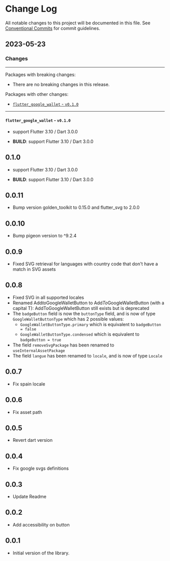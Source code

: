 # Change Log

All notable changes to this project will be documented in this file.
See [Conventional Commits](https://conventionalcommits.org) for commit guidelines.

## 2023-05-23

### Changes

---

Packages with breaking changes:

 - There are no breaking changes in this release.

Packages with other changes:

 - [`flutter_google_wallet` - `v0.1.0`](#flutter_google_wallet---v010)

---

#### `flutter_google_wallet` - `v0.1.0`

 - support Flutter 3.10 / Dart 3.0.0

 - **BUILD**: support Flutter 3.10 / Dart 3.0.0

## 0.1.0

 - support Flutter 3.10 / Dart 3.0.0

 - **BUILD**: support Flutter 3.10 / Dart 3.0.0

## 0.0.11

*  Bump version golden_toolkit to 0.15.0 and flutter_svg to 2.0.0

## 0.0.10

* Bump pigeon version to ^9.2.4

## 0.0.9

* Fixed SVG retrieval for languages with country code that don't have a match in SVG assets

## 0.0.8

* Fixed SVG in all supported locales
* Renamed Add*to*GoogleWalletButton to Add*To*GoogleWalletButton (with a capital T): AddToGoogleWalletButton still exists but is deprecated
* The `badgeButton` field is now the `buttonType` field, and is now of type `GoogleWalletButtonType` which has 2 possible values: 
  * `GoogleWalletButtonType.primary` which is equivalent to `badgeButton = false`
  * `GoogleWalletButtonType.condensed` which is equivalent to `badgeButton = true`
* The field `removeSvgPackage` has been renamed to `useInternalAssetPackage`
* The field `langue` has been renamed to `locale`, and is now of type `Locale`

## 0.0.7

* Fix spain locale

## 0.0.6

* Fix asset path

## 0.0.5

* Revert dart version

## 0.0.4

* Fix google svgs definitions

## 0.0.3

* Update Readme

## 0.0.2

* Add accessibility on button

## 0.0.1

* Initial version of the library.
